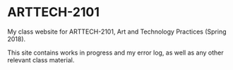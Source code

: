 # ARTTECH-2101

My class website for ARTTECH-2101, Art and Technology Practices (Spring 2018).

This site contains works in progress and my error log, as well as any other relevant class material.
